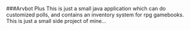 ###Arvbot Plus
This is just a small java application which can do customized polls, and contains an inventory system for rpg gamebooks. <br>
This is just a small side project of mine...